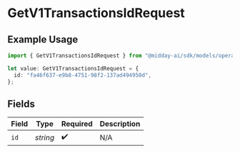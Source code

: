 # GetV1TransactionsIdRequest

## Example Usage

```typescript
import { GetV1TransactionsIdRequest } from "@midday-ai/sdk/models/operations";

let value: GetV1TransactionsIdRequest = {
  id: "fa46f637-e9b8-4751-98f2-137ad494950d",
};
```

## Fields

| Field              | Type               | Required           | Description        |
| ------------------ | ------------------ | ------------------ | ------------------ |
| `id`               | *string*           | :heavy_check_mark: | N/A                |